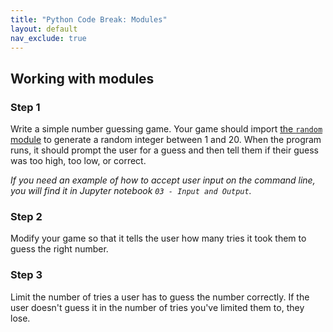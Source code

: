 ```yaml
---
title: "Python Code Break: Modules"
layout: default
nav_exclude: true
---
```


## Working with modules

### Step 1

Write a simple number guessing game. Your game should import [the `random` module](https://docs.python.org/3/library/random.html#module-random) to generate a random integer between 1 and 20. When the program runs, it should prompt the user for a guess and then tell them if their guess was too high, too low, or correct.

_If you need an example of how to accept user input on the command line, you will find it in Jupyter notebook `03 - Input and Output`._
### Step 2

Modify your game so that it tells the user how many tries it took them to guess the right number.

### Step 3

Limit the number of tries a user has to guess the number correctly. If the user doesn't guess it in the number of tries you've limited them to, they lose.
